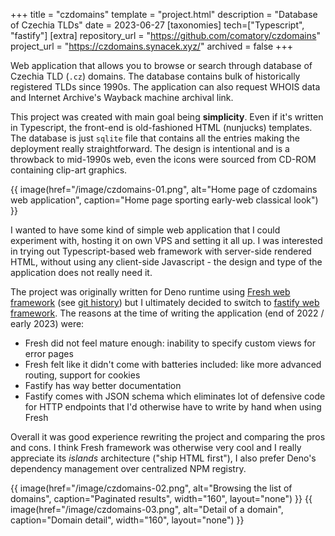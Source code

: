 +++
title = "czdomains"
template = "project.html"
description = "Database of Czechia TLDs"
date = 2023-06-27
[taxonomies]
tech=["Typescript", "fastify"]
[extra]
repository_url = "https://github.com/comatory/czdomains"
project_url = "https://czdomains.synacek.xyz/"
archived = false
+++

Web application that allows you to browse or search through database of Czechia TLD (`.cz`) domains. The database contains bulk of historically registered TLDs since 1990s. The application can also request WHOIS data and Internet Archive's Wayback machine archival link.

This project was created with main goal being **simplicity**. Even if it's written in Typescript, the front-end is old-fashioned HTML (nunjucks) templates. The database is just `sqlite` file that contains all the entries making the deployment really straightforward. The design is intentional and is a throwback to mid-1990s web, even the icons were sourced from CD-ROM containing clip-art graphics.

{{ image(href="/image/czdomains-01.png", alt="Home page of czdomains web application", caption="Home page sporting early-web classical look") }}

I wanted to have some kind of simple web application that I could experiment with, hosting it on own VPS and setting it all up. I was interested in trying out Typescript-based web framework with server-side rendered HTML, without using any client-side Javascript - the design and type of the application does not really need it.

The project was originally written for Deno runtime using [Fresh web framework](https://fresh.deno.dev/) (see [git history](https://github.com/comatory/czdomains/pull/1)) but I ultimately decided to switch to [fastify web framework](https://www.fastify.io/). The reasons at the time of writing the application (end of 2022 / early 2023) were:

- Fresh did not feel mature enough: inability to specify custom views for error pages
- Fresh felt like it didn't come with batteries included: like more advanced routing, support for cookies
- Fastify has way better documentation
- Fastify comes with JSON schema which eliminates lot of defensive code for HTTP endpoints that I'd otherwise have to write by hand when using Fresh

Overall it was good experience rewriting the project and comparing the pros and cons. I think Fresh framework was otherwise very cool and I really appreciate its _islands_ architecture ("ship HTML first"), I also prefer Deno's dependency management over centralized NPM registry.

<div class="row wrap centered">
  {{ image(href="/image/czdomains-02.png", alt="Browsing the list of domains", caption="Paginated results", width="160", layout="none") }}
  {{ image(href="/image/czdomains-03.png", alt="Detail of a domain", caption="Domain detail", width="160", layout="none") }}
</div>

